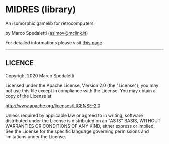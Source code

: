 # MIDRES (library)
An isomorphic gamelib for retrocomputers

by Marco Spedaletti (asimov@mclink.it)

For detailed informations please visit [this page](https://retroprogramming.iwashere.eu/midres_library)

-------------------------------------------
## LICENCE
Copyright 2020 Marco Spedaletti

Licensed under the Apache License, Version 2.0 (the "License");
you may not use this file except in compliance with the License.
You may obtain a copy of the License at

http://www.apache.org/licenses/LICENSE-2.0

Unless required by applicable law or agreed to in writing, software
distributed under the License is distributed on an "AS IS" BASIS,
WITHOUT WARRANTIES OR CONDITIONS OF ANY KIND, either express or implied.
See the License for the specific language governing permissions and
limitations under the License.